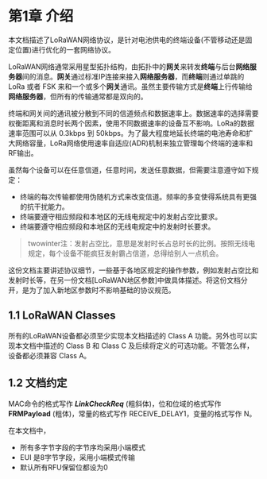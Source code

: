 

# **第1章 介绍**

本文档描述了LoRaWAN网络协议，是针对电池供电的终端设备(不管移动还是固定位置)进行优化的一套网络协议。

LoRaWAN网络通常采用星型拓扑结构，由拓扑中的**网关**来转发**终端**与后台**网络服务器**间的消息。**网关**通过标准IP连接来接入**网络服务器**，而**终端**则通过单跳的 LoRa 或者 FSK 来和一个或多个**网关**通讯。虽然主要传输方式是**终端**上行传输给**网络服务器**，但所有的传输通常都是双向的。

终端和网关间的通讯被分散到不同的信道频点和数据速率上。数据速率的选择需要权衡距离和消息时长两个因素，使用不同数据速率的设备互不影响。LoRa的数据速率范围可以从 0.3kbps 到 50kbps。为了最大程度地延长终端的电池寿命和扩大网络容量，LoRa网络使用速率自适应(ADR)机制来独立管理每个终端的速率和RF输出。

虽然每个设备可以在任意信道，任意时间，发送任意数据，但需要注意遵守如下规定：

- 终端的每次传输都使用伪随机方式来改变信道。频率的多变使得系统具有更强的抗干扰能力。
- 终端要遵守相应频段和本地区的无线电规定中的发射占空比要求。
- 终端要遵守相应频段和本地区的无线电规定中的发射时长要求。

> twowinter注：发射占空比，意思是发射时长占总时长的比例。按照无线电规定，每个设备不能疯狂发射霸占信道，总得给别人一点机会。


这份文档主要讲述协议细节，一些基于各地区规定的操作参数，例如发射占空比和发射时长等，在另一份文档[LoRaWAN地区参数]中做具体描述。将这份文档分开，是为了加入新地区参数时不影响基础的协议规范。

## <a name="1.1">1.1 LoRaWAN Classes</a>

所有的LoRaWAN设备都必须至少实现本文档描述的 Class A 功能。另外也可以实现本文档中描述的 Class B 和 Class C 及后续将定义的可选功能。不管怎么样，设备都必须兼容 Class A。

## <a name="1.2">1.2 文档约定</a>

MAC命令的格式写作 ***LinkCheckReq*** (粗斜体)，位和位域的格式写作 **FRMPayload** (粗体)，常量的格式写作 RECEIVE_DELAY1，变量的格式写作 N。

在本文档中，

- 所有多字节字段的字节序均采用小端模式
- EUI 是8字节字段，采用小端模式传输
- 默认所有RFU保留位都设为0

